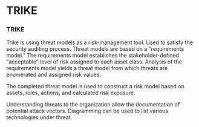 # TRIKE

### TRIKE

Trike is using threat models as a risk-management tool. Used to satisfy the security auditing process. Threat models are based on a “requirements model.” The requirements model establishes the stakeholder-defined “acceptable” level of risk assigned to each asset class. Analysis of the requirements model yields a threat model from which threats are enumerated and assigned risk values.&#x20;

The completed threat model is used to construct a risk model based on assets, roles, actions, and calculated risk exposure.

Understanding threats to the organization allow the documentation of potential attack vectors. Diagramming can be used to list various technologies under threat
